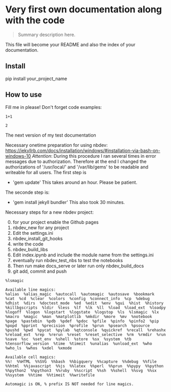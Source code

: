 # Very first own documentation along with the code
> Summary description here.


This file will become your README and also the index of your documentation.

## Install

pip install your_project_name

## How to use

Fill me in please! Don't forget code examples:

```
1+1
```




    2



The next version of my test documentation

Necessary onetime preparation for using nbdev:
https://jekyllrb.com/docs/installation/windows/#installation-via-bash-on-windows-10
*Attention*: During this procedure I ran several times in error messages due to authorization. Therefore at the end I changed the authorizations of 
'/usr/local/' and '/var/lib/gems' to be readable and writeable for all users. 
The first step is 
- 'gem update'
This takes around an hour. Please be patient.

The seconde step is: 
- 'gem install jekyll bundler'
This also took 30 minutes.

Necessary steps for a new nbdev project:

0. for your project enable the Github pages
1. nbdev_new for any project
2. Edit the settings.ini
3. nbdev_install_git_hooks
4. write the code
5. nbdev_build_libs
6. Edit index.ipynb and include the module name from the settings.ini
7. eventually run nbdev_test_nbs to test the notebooks
8. Then run 
    make docs_serve
    or later run only
    nbdev_build_docs
9. git add, commit and push

```
%lsmagic
```




    Available line magics:
    %alias  %alias_magic  %autocall  %automagic  %autosave  %bookmark  %cat  %cd  %clear  %colors  %config  %connect_info  %cp  %debug  %dhist  %dirs  %doctest_mode  %ed  %edit  %env  %gui  %hist  %history  %killbgscripts  %ldir  %less  %lf  %lk  %ll  %load  %load_ext  %loadpy  %logoff  %logon  %logstart  %logstate  %logstop  %ls  %lsmagic  %lx  %macro  %magic  %man  %matplotlib  %mkdir  %more  %mv  %notebook  %page  %pastebin  %pdb  %pdef  %pdoc  %pfile  %pinfo  %pinfo2  %pip  %popd  %pprint  %precision  %profile  %prun  %psearch  %psource  %pushd  %pwd  %pycat  %pylab  %qtconsole  %quickref  %recall  %rehashx  %reload_ext  %rep  %rerun  %reset  %reset_selective  %rm  %rmdir  %run  %save  %sc  %set_env  %shell  %store  %sx  %system  %tb  %tensorflow_version  %time  %timeit  %unalias  %unload_ext  %who  %who_ls  %whos  %xdel  %xmode
    
    Available cell magics:
    %%!  %%HTML  %%SVG  %%bash  %%bigquery  %%capture  %%debug  %%file  %%html  %%javascript  %%js  %%latex  %%perl  %%prun  %%pypy  %%python  %%python2  %%python3  %%ruby  %%script  %%sh  %%shell  %%svg  %%sx  %%system  %%time  %%timeit  %%writefile
    
    Automagic is ON, % prefix IS NOT needed for line magics.


